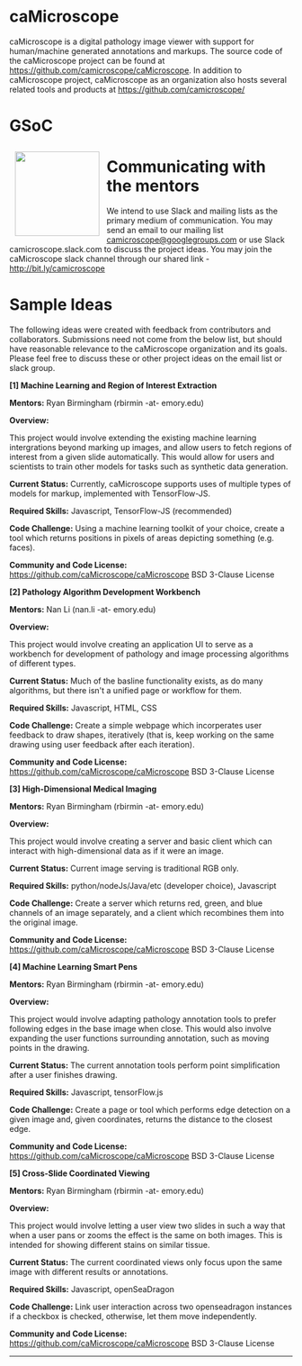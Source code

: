 # caMicroscope
caMicroscope is a digital pathology image viewer with support for human/machine generated annotations and markups. The source code of the caMicroscope project can be found at https://github.com/camicroscope/caMicroscope. In addition to caMicroscope project, caMicroscope as an organization also hosts several related tools and products at https://github.com/camicroscope/

# GSoC
<img src="https://avatars0.githubusercontent.com/u/12075069?s=200&v=4" width="150" height="150" align="left" style="padding:10px;"/>

# Communicating with the mentors
We intend to use Slack and mailing lists as the primary medium of communication. You may send an email to our mailing list camicroscope@googlegroups.com or use Slack camicroscope.slack.com to discuss the project ideas. You may join the caMicroscope slack channel through our shared link - http://bit.ly/camicroscope
 
# Sample Ideas
The following ideas were created with feedback from contributors and collaborators. Submissions need not come from the below list, but should have reasonable relevance to the caMicroscope organization and its goals. Please feel free to discuss these or other project ideas on the email list or slack group.  

**[1] Machine Learning and Region of Interest Extraction**

**Mentors:**  Ryan Birmingham (rbirmin -at- emory.edu)

**Overview:**

This project would involve extending the existing machine learning intergrations beyond marking up images, and allow users to fetch regions of interest from a given slide automatically. This would allow for users and scientists to train other models for tasks such as synthetic data generation. 

**Current Status:** Currently, caMicroscope supports uses of multiple types of models for markup, implemented with TensorFlow-JS.

**Required Skills:** Javascript, TensorFlow-JS (recommended)

**Code Challenge:** Using a machine learning toolkit of your choice, create a tool which returns positions in pixels of areas depicting something (e.g. faces).

**Community and Code License:** https://github.com/caMicroscope/caMicroscope BSD 3-Clause License

**[2] Pathology Algorithm Development Workbench**

**Mentors:**  Nan Li (nan.li -at- emory.edu)

**Overview:** 

This project would involve creating an application UI to serve as a workbench for development of pathology and image processing algorithms of different types.

**Current Status:** Much of the basline functionality exists, as do many algorithms, but there isn't a unified page or workflow for them.

**Required Skills:** Javascript, HTML, CSS

**Code Challenge:** Create a simple webpage which incorperates user feedback to draw shapes, iteratively (that is, keep working on the same drawing using user feedback after each iteration).

**Community and Code License:** https://github.com/caMicroscope/caMicroscope BSD 3-Clause License

**[3] High-Dimensional Medical Imaging**

**Mentors:**  Ryan Birmingham (rbirmin -at- emory.edu)

**Overview:** 

This project would involve creating a server and basic client which can interact with high-dimensional data as if it were an image.

**Current Status:** Current image serving is traditional RGB only.

**Required Skills:** python/nodeJs/Java/etc (developer choice), Javascript

**Code Challenge:** Create a server which returns red, green, and blue channels of an image separately, and a client which recombines them into the original image.

**Community and Code License:** https://github.com/caMicroscope/caMicroscope BSD 3-Clause License

**[4] Machine Learning Smart Pens**

**Mentors:**  Ryan Birmingham (rbirmin -at- emory.edu)

**Overview:** 

This project would involve adapting pathology annotation tools to prefer following edges in the base image when close. This would also involve expanding the user functions surrounding annotation, such as moving points in the drawing. 

**Current Status:** The current annotation tools perform point simplification after a user finishes drawing.

**Required Skills:** Javascript, tensorFlow.js

**Code Challenge:** Create a page or tool which performs edge detection on a given image and, given coordinates, returns the distance to the closest edge.

**Community and Code License:** https://github.com/caMicroscope/caMicroscope BSD 3-Clause License

**[5] Cross-Slide Coordinated Viewing**

**Mentors:**  Ryan Birmingham (rbirmin -at- emory.edu)

**Overview:** 

This project would involve letting a user view two slides in such a way that when a user pans or zooms the effect is the same on both images. This is intended for showing different stains on similar tissue.

**Current Status:** The current coordinated views only focus upon the same image with different results or annotations.

**Required Skills:** Javascript, openSeaDragon

**Code Challenge:** Link user interaction across two openseadragon instances if a checkbox is checked, otherwise, let them move independently.

**Community and Code License:** https://github.com/caMicroscope/caMicroscope BSD 3-Clause License

***

